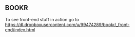 BOOKR
-----

To see front-end stuff in action go to 
https://dl.dropboxusercontent.com/u/99474289/bookr/_front-end/index.html
